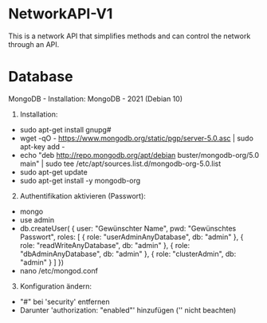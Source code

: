 # NetworkAPI-V1
This is a network API that simplifies methods and can control the network through an API.

# Database
MongoDB - Installation: 
MongoDB - 2021 (Debian 10)

1. Installation:
 - sudo apt-get install gnupg#
 - wget -qO - https://www.mongodb.org/static/pgp/server-5.0.asc | sudo apt-key add -
 - echo "deb http://repo.mongodb.org/apt/debian buster/mongodb-org/5.0 main" | sudo tee /etc/apt/sources.list.d/mongodb-org-5.0.list
 - sudo apt-get update
 - sudo apt-get install -y mongodb-org
 
2. Authentifikation aktivieren (Passwort):
 - mongo
 - use admin
 - db.createUser(
{
    user: "Gewünschter Name",
    pwd: "Gewünschtes Passwort",
    roles: [
              { role: "userAdminAnyDatabase", db: "admin" },
              { role: "readWriteAnyDatabase", db: "admin" },
              { role: "dbAdminAnyDatabase", db: "admin" },
              { role: "clusterAdmin", db: "admin" }
           ]
})
 - nano /etc/mongod.conf
 
3. Konfiguration ändern:
 - "#" bei 'security' entfernen
 - Darunter 'authorization: "enabled"' hinzufügen ('' nicht beachten)
